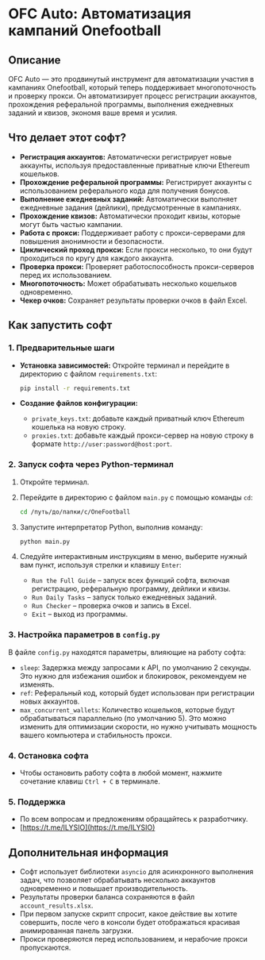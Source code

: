 # OFC Auto: Автоматизация кампаний Onefootball

## Описание

OFC Auto — это продвинутый инструмент для автоматизации участия в кампаниях Onefootball, который теперь поддерживает многопоточность и проверку прокси. Он автоматизирует процесс регистрации аккаунтов, прохождения реферальной программы, выполнения ежедневных заданий и квизов, экономя ваше время и усилия.

## Что делает этот софт?

*   **Регистрация аккаунтов:** Автоматически регистрирует новые аккаунты, используя предоставленные приватные ключи Ethereum кошельков.
*   **Прохождение реферальной программы:** Регистрирует аккаунты с использованием реферального кода для получения бонусов.
*   **Выполнение ежедневных заданий:** Автоматически выполняет ежедневные задания (дейлики), предусмотренные в кампаниях.
*   **Прохождение квизов:** Автоматически проходит квизы, которые могут быть частью кампании.
*   **Работа с прокси:** Поддерживает работу с прокси-серверами для повышения анонимности и безопасности.
*   **Циклический проход прокси:** Если прокси несколько, то они будут проходиться по кругу для каждого аккаунта.
*   **Проверка прокси:** Проверяет работоспособность прокси-серверов перед их использованием.
*   **Многопоточность:** Может обрабатывать несколько кошельков одновременно.
*   **Чекер очков:** Сохраняет результаты проверки очков в файл Excel.

## Как запустить софт

### 1. Предварительные шаги

*   **Установка зависимостей:** Откройте терминал и перейдите в директорию с файлом `requirements.txt`:

    ```bash
    pip install -r requirements.txt
    ```
*   **Создание файлов конфигурации:**
    *   `private_keys.txt`: добавьте каждый приватный ключ Ethereum кошелька на новую строку.
    *   `proxies.txt`: добавьте каждый прокси-сервер на новую строку в формате `http://user:password@host:port`.

### 2. Запуск софта через Python-терминал

1.  Откройте терминал.
2.  Перейдите в директорию с файлом `main.py` с помощью команды `cd`:

    ```bash
    cd /путь/до/папки/с/OneFootball
    ```
3.  Запустите интерпретатор Python, выполнив команду:

    ```bash
    python main.py
    ```
4.  Следуйте интерактивным инструкциям в меню, выберите нужный вам пункт, используя стрелки и клавишу `Enter`:
    *   `Run the Full Guide` – запуск всех функций софта, включая регистрацию, реферальную программу, дейлики и квизы.
    *   `Run Daily Tasks` – запуск только ежедневных заданий.
    *  `Run Checker` – проверка очков и запись в Excel.
    *   `Exit` – выход из программы.

### 3. Настройка параметров в `config.py`

В файле `config.py` находятся параметры, влияющие на работу софта:

*   `sleep`: Задержка между запросами к API, по умолчанию 2 секунды. Это нужно для избежания ошибок и блокировок, рекомендуем не изменять.
*   `ref`: Реферальный код, который будет использован при регистрации новых аккаунтов.
*    `max_concurrent_wallets`: Количество кошельков, которые будут обрабатываться параллельно (по умолчанию 5). Это можно изменить для оптимизации скорости, но нужно учитывать мощность вашего компьютера и стабильность прокси.

### 4. Остановка софта

*   Чтобы остановить работу софта в любой момент, нажмите сочетание клавиш `Ctrl + C` в терминале.

### 5. Поддержка

*   По всем вопросам и предложениям обращайтесь к разработчику.
*   [https://t.me/ILYSIO](https://t.me/ILYSIO)

## Дополнительная информация

*   Софт использует библиотеки `asyncio` для асинхронного выполнения задач, что позволяет обрабатывать несколько аккаунтов одновременно и повышает производительность.
*   Результаты проверки баланса сохраняются в файл `account_results.xlsx`.
*  При первом запуске скрипт спросит, какое действие вы хотите совершить, после чего в консоли будет отображаться красивая анимированная панель загрузки.
*  Прокси проверяются перед использованием, и нерабочие прокси пропускаются.